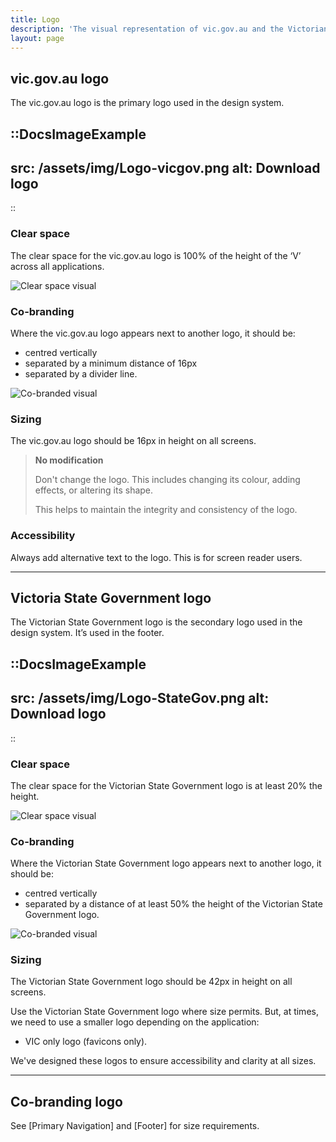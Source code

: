 ```yaml
---
title: Logo
description: 'The visual representation of vic.gov.au and the Victorian Government.'
layout: page
---
```


## vic.gov.au logo

The vic.gov.au logo is the primary logo used in the design system.

::DocsImageExample
---
src: /assets/img/Logo-vicgov.png
alt: Download logo
---
::

### Clear space

The clear space for the vic.gov.au logo is 100% of the height of the ‘V’ across all applications.

![Clear space visual](/assets/img/Logo-vicgov-Clear-Space.png)

### Co-branding

Where the vic.gov.au logo appears next to another logo, it should be:

- centred vertically
- separated by a minimum distance of 16px
- separated by a divider line.

![Co-branded visual](/assets/img/Logo-vicgov-cobrand.png)

### Sizing

The vic.gov.au logo should be 16px in height on all screens.

>**No modification** 
>
>Don't change the logo. This includes changing its colour, adding effects, or altering its shape.
>
>This helps to maintain the integrity and consistency of the logo.

### Accessibility 

Always add alternative text to the logo. This is for screen reader users.

---

## Victoria State Government logo

The Victorian State Government logo is the secondary logo used in the design system. It’s used in the footer. 

::DocsImageExample
---
src: /assets/img/Logo-StateGov.png
alt: Download logo
---
::

### Clear space

The clear space for the Victorian State Government logo is at least 20% the height.

![Clear space visual](/assets/img/Logo-StateGovClearSpace.png)

### Co-branding
Where the Victorian State Government logo appears next to another logo, it should be:

- centred vertically
- separated by a distance of at least 50% the height of the Victorian State Government logo.

![Co-branded visual](/assets/img/Logo-StateGov-cobrand.png)

### Sizing

The Victorian State Government logo should be 42px in height on all screens.

Use the Victorian State Government logo where size permits. But, at times, we need to use a smaller logo depending on the application:

- VIC only logo (favicons only).

We've designed these logos to ensure accessibility and clarity at all sizes.

---

## Co-branding logo

See [Primary Navigation] and [Footer] for size requirements.
